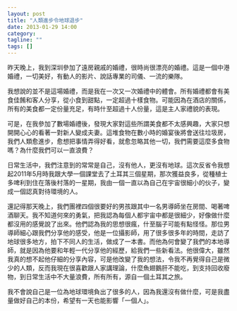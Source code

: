 ```yaml
---
layout: post
title: "人類進步令地球退步"
date: 2013-01-29 14:00
category:
tagline: ""
tags: []
---
```


昨天晚上，我到深圳參加了遠房親戚的婚禮，很時尚很漂亮的婚禮。這是一個中港婚禮，一切美好，有動人的影片、說話專業的司儀、一流的樂隊。

我想說的並不是這場婚禮，而是我在一次又一次婚禮中的體會。所有婚禮都會有美食佳餚和客人分享，從小食到甜點，一定超過十樣食物。可能因為在酒店的關係，所有的美食都一定份量充足，有時什至超過十人份量，這是主人家禮貌的表現。

可是，在我參加了數場婚禮後，發現大家對這些所謂美食都不太感興趣，大家只想開開心心的看著一對新人變成夫妻。這堆食物在數小時的婚宴後將會送往垃圾房，我們人類愈進步，愈想把事情弄得好看，就愈忽略其他一切，我們需要這麼多食物嗎？為什麼我們可以一直浪費？

日常生活中，我們注意到的常常是自己，沒有他人，更沒有地球。這次反省令我想起2011年5月時我跟大學一個課堂去了土耳其三個星期，那次獲益良多，從種植士多啤利到住在落後村落的一星期，我由一個一直以為自己在宇宙很細小的伙子，變成一個認真對待環境的人。

還記得那天晚上，我們團裡四個很要好的男孩跟其中一名男導師坐在房間、喝著啤酒聊天。我不知道何來的勇氣，把我認為每個人都宇宙中都是很細少，好像做什麼都沒用的感覺說了出來。他們認為我的思想很瘋，什至腦子可能有點怪怪。那位男導師細心跟我們分享他的感受，他是一位攝影師，用了很多很多年的時間，走訪了地球很多地方，拍下不同人的生活，做成了一本書。而他為何會變了我們的本地導師，就是因為他要和年輕一代分享他的經歷，給我們一些新看法。他很偉大，雖然我真的想不起他仔細的分享內容，可是他改變了我的想法，令我不再覺得自己是微少的人類，反而我現在很喜歡跟人家講理論，什麼魚翅鵝肝不能吃，到支持回收廢物，到日常生活中不大量浪費，所有所有，源自一個土耳其之旅。

我不會說自己是一位為地球環境負出了很多的人，因為我還沒有做什麼，可是我盡量做好自己的本份，希望有一天也能影響「一個人」。